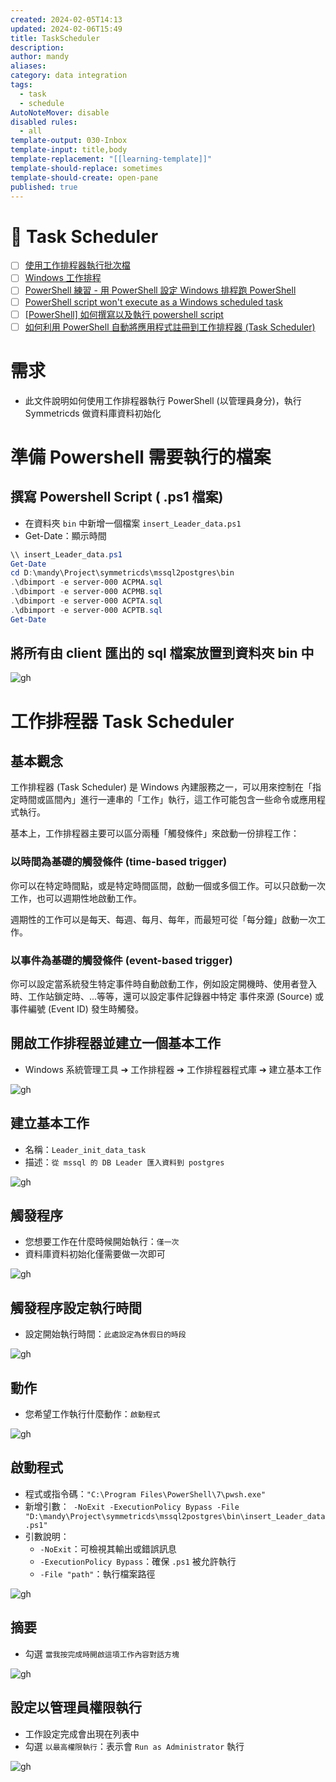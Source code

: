 ```yaml
---
created: 2024-02-05T14:13
updated: 2024-02-06T15:49
title: TaskScheduler
description: 
author: mandy
aliases: 
category: data integration
tags:
  - task
  - schedule
AutoNoteMover: disable
disabled rules:
  - all
template-output: 030-Inbox
template-input: title,body
template-replacement: "[[learning-template]]"
template-should-replace: sometimes
template-should-create: open-pane
published: true
---
```

# 🚀 Task Scheduler

- [ ] [使用工作排程器執行批次檔](https://snoopy30485.github.io/2019/01/23/%E4%BD%BF%E7%94%A8%E5%B7%A5%E4%BD%9C%E6%8E%92%E7%A8%8B%E5%99%A8%E5%9F%B7%E8%A1%8C%E6%89%B9%E6%AC%A1%E6%AA%94/)
- [ ] [Windows 工作排程](https://medium.com/coding-learning-sharing/windows-%E5%B7%A5%E4%BD%9C%E6%8E%92%E7%A8%8B-56989747a1ce)
- [ ] [PowerShell 練習 - 用 PowerShell 設定 Windows 排程跑 PowerShell](https://blog.darkthread.net/blog/psfaq-setup-schtask/)
- [ ] [PowerShell script won't execute as a Windows scheduled task](https://stackoverflow.com/questions/13015245/powershell-script-wont-execute-as-a-windows-scheduled-task/25172234#25172234)
- [ ] [[PowerShell] 如何撰寫以及執行 powershell script](https://medium.com/edward-hong-%E6%8A%80%E8%A1%93%E7%AD%86%E8%A8%98/powershell-%E5%A6%82%E4%BD%95%E6%92%B0%E5%AF%AB%E4%BB%A5%E5%8F%8A%E5%9F%B7%E8%A1%8C-powershell-script-51b6fc7cf099)
- [ ] [如何利用 PowerShell 自動將應用程式註冊到工作排程器 (Task Scheduler)](https://blog.miniasp.com/post/2021/09/13/PowerShell-with-Task-Scheduler-using-ScheduledTasks-Module)

# 需求
- 此文件說明如何使用工作排程器執行 PowerShell (以管理員身分)，執行 Symmetricds 做資料庫資料初始化

# 準備 Powershell 需要執行的檔案
## 撰寫 Powershell Script ( .ps1 檔案)
- 在資料夾 `bin` 中新增一個檔案 `insert_Leader_data.ps1`
- Get-Date：顯示時間

```ps1
\\ insert_Leader_data.ps1
Get-Date
cd D:\mandy\Project\symmetricds\mssql2postgres\bin
.\dbimport -e server-000 ACPMA.sql
.\dbimport -e server-000 ACPMB.sql
.\dbimport -e server-000 ACPTA.sql
.\dbimport -e server-000 ACPTB.sql
Get-Date
```

## 將所有由 client 匯出的 sql 檔案放置到資料夾 bin 中

![gh](https://raw.githubusercontent.com/singyichen/images/main/images/symmetricds-init-data-need-ps1-and-sql-files.png)


# 工作排程器 Task Scheduler
## 基本觀念
工作排程器 (Task Scheduler) 是 Windows 內建服務之一，可以用來控制在「指定時間或區間內」進行一連串的「工作」執行，這工作可能包含一些命令或應用程式執行。

基本上，工作排程器主要可以區分兩種「觸發條件」來啟動一份排程工作：

### 以時間為基礎的觸發條件 (time-based trigger)

你可以在特定時間點，或是特定時間區間，啟動一個或多個工作。可以只啟動一次工作，也可以週期性地啟動工作。

週期性的工作可以是每天、每週、每月、每年，而最短可從「每分鐘」啟動一次工作。

### 以事件為基礎的觸發條件 (event-based trigger)

你可以設定當系統發生特定事件時自動啟動工作，例如設定開機時、使用者登入時、工作站鎖定時、...等等，還可以設定事件記錄器中特定 事件來源 (Source) 或 事件編號 (Event ID) 發生時觸發。

## 開啟工作排程器並建立一個基本工作
- Windows 系統管理工具 ➔ 工作排程器 ➔ 工作排程器程式庫 ➔ 建立基本工作

![gh](https://raw.githubusercontent.com/singyichen/images/main/images/工作排程器-建立基本工作.png)

## 建立基本工作
- 名稱：`Leader_init_data_task`
- 描述：`從 mssql 的 DB Leader 匯入資料到 postgres`

![gh](https://raw.githubusercontent.com/singyichen/images/main/images/工作排程器-建立基本工作-輸入名稱及描述.png)


## 觸發程序
- 您想要工作在什麼時候開始執行：`僅一次`
- 資料庫資料初始化僅需要做一次即可

![gh](https://raw.githubusercontent.com/singyichen/images/main/images/工作排程器-工作觸發程序.png)

## 觸發程序設定執行時間
- 設定開始執行時間：`此處設定為休假日的時段`

![gh](https://raw.githubusercontent.com/singyichen/images/main/images/工作排程器-工作觸發程序-設定執行時間.png)

## 動作
- 您希望工作執行什麼動作：`啟動程式`

![gh](https://raw.githubusercontent.com/singyichen/images/main/images/工作排程器-動作.png)

## 啟動程式
- 程式或指令碼：`"C:\Program Files\PowerShell\7\pwsh.exe"`
- 新增引數：`
-NoExit -ExecutionPolicy Bypass -File "D:\mandy\Project\symmetricds\mssql2postgres\bin\insert_Leader_data.ps1"`
- 引數說明：
  - `-NoExit`：可檢視其輸出或錯誤訊息
  - `-ExecutionPolicy Bypass`：確保 `.ps1` 被允許執行
  - `-File "path"`：執行檔案路徑

![gh](https://raw.githubusercontent.com/singyichen/images/main/images/工作排程器-啟動程式.png)

## 摘要
- 勾選 `當我按完成時開啟這項工作內容對話方塊`

![gh](https://raw.githubusercontent.com/singyichen/images/main/images/工作排程器-摘要.png)

## 設定以管理員權限執行
- 工作設定完成會出現在列表中
- 勾選 `以最高權限執行`：表示會 `Run as Administrator` 執行

![gh](https://raw.githubusercontent.com/singyichen/images/main/images/工作排程器-任務內容-以最高權限執行.png)
